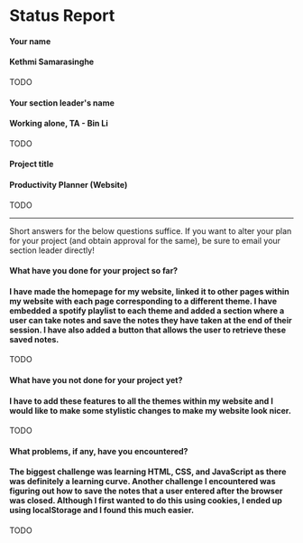 # Status Report

#### Your name
#### Kethmi Samarasinghe
TODO

#### Your section leader's name
#### Working alone, TA - Bin Li
TODO

#### Project title
#### Productivity Planner (Website)
TODO

***

Short answers for the below questions suffice. If you want to alter your plan for your project (and obtain approval for the same), be sure to email your section leader directly!

#### What have you done for your project so far?
#### I have made the homepage for my website, linked it to other pages within my website with each page corresponding to a different theme. I have embedded a spotify playlist to each theme and added a section where a user can take notes and save the notes they have taken at the end of their session. I have also added a button that allows the user to retrieve these saved notes. 
TODO

#### What have you not done for your project yet?
#### I have to add these features to all the themes within my website and I would like to make some stylistic changes to make my website look nicer. 

TODO

#### What problems, if any, have you encountered?
#### The biggest challenge was learning HTML, CSS, and JavaScript as there was definitely a learning curve. Another challenge I encountered was figuring out how to save the notes that a user entered after the browser was closed. Although I first wanted to do this using cookies, I ended up using localStorage and I found this much easier. 

TODO
